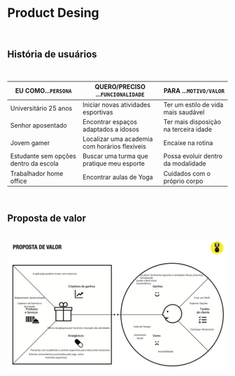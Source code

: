 <h1>Product Desing</h1><br>
<h2>História de usuários</h2><br>

| EU COMO...`PERSONA` | QUERO/PRECISO ...`FUNCIONALIDADE`        | PARA ...`MOTIVO/VALOR`               |
| --------------------- | ------------------------------------------ | -------------------------------------- |
| Universitário 25 anos  | Iniciar novas atividades esportivas      | Ter um estilo de vida mais saudável   |
| Senhor aposentado     |Encontrar espaços adaptados a idosos     |Ter mais disposição na terceira idade  |
| Jovem gamer     |Localizar uma academia com horários flexíveis     |Encaixe na rotina  |
| Estudante sem opções dentro da escola   |Buscar uma turma que pratique meu esporte|Possa evoluir dentro da modalidade|
| Trabalhador home office|Encontrar aulas de Yoga|Cuidados com o próprio corpo  |
<br>
<h2>Proposta de valor</h2><br>
<img src="images/propval.png">

